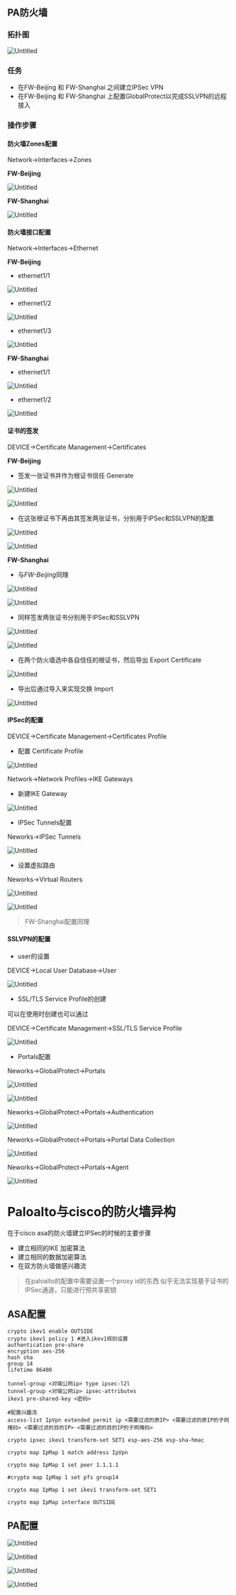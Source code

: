 
## PA防火墙

### 拓扑图

![Untitled](attachments/Untitled.png)

### 任务

- 在FW-Beijing 和 FW-Shanghai 之间建立IPSec VPN
- 在FW-Beijing 和 FW-Shanghai 上配置GlobalProtect以完成SSLVPN的远程接入

### 操作步骤

#### 防火墙Zones配置

Network→Interfaces→Zones

**FW-Beijing**

![Untitled](attachments/Untitled%201.png)

**********************FW-Shanghai**********************

![Untitled](attachments/Untitled%202.png)

#### 防火墙接口配置

Network→Interfaces→Ethernet

**FW-Beijing**

- ethernet1/1

![Untitled](attachments/Untitled%203.png)

- ethernet1/2

![Untitled](attachments/Untitled%204.png)

- ethernet1/3

![Untitled](attachments/Untitled%205.png)

**********************FW-Shanghai**********************

- ethernet1/1

![Untitled](attachments/Untitled%206.png)

- ethernet1/2

![Untitled](attachments/Untitled%207.png)

#### 证书的签发

DEVICE→Certificate Management→Certificates

**FW-Beijing**

- 签发一张证书并作为根证书信任 Generate

![Untitled](attachments/Untitled%208.png)

![Untitled](attachments/Untitled%209.png)

- 在这张根证书下再由其签发两张证书，分别用于IPSec和SSLVPN的配置

![Untitled](attachments/Untitled%2010.png)

![Untitled](attachments/Untitled%2011.png)

**FW-Shanghai**

- 与*FW-Beijing*同理

![Untitled](attachments/Untitled%2012.png)

![Untitled](attachments/Untitled%2013.png)

- 同样签发两张证书分别用于IPSec和SSLVPN

![Untitled](attachments/Untitled%2014.png)

![Untitled](attachments/Untitled%2015.png)

- 在两个防火墙选中各自信任的根证书，然后导出 Export Certificate

![Untitled](attachments/Untitled%2016.png)

- 导出后通过导入来实现交换 Import

![Untitled](attachments/Untitled%2017.png)

#### IPSec的配置

DEVICE→Certificate Management→Certificates Profile

- 配置 Certificate Profile

![Untitled](attachments/Untitled%2018.png)

Network→Network Profiles→IKE Gateways

- 新建IKE Gateway

![Untitled](attachments/Untitled%2019.png)

- IPSec Tunnels配置

Neworks→IPSec Tunnels

![Untitled](attachments/Untitled%2020.png)

- 设置虚拟路由

Neworks→Virtual Routers

![Untitled](attachments/Untitled%2021.png)

![Untitled](attachments/Untitled%2022.png)

> FW-Shanghai配置同理
> 

#### SSLVPN的配置

- user的设置

DEVICE→Local User Database→User

![Untitled](attachments/Untitled%2023.png)

- SSL/TLS Service Profile的创建

可以在使用时创建也可以通过

DEVICE→Certificate Management→SSL/TLS Service Profile

![Untitled](attachments/Untitled%2024.png)

- Portals配置

Neworks→GlobalProtect→Portals

![Untitled](attachments/Untitled%2025.png)

![Untitled](attachments/Untitled%2026.png)

Neworks→GlobalProtect→Portals→Authentication

![Untitled](attachments/Untitled%2027.png)

Neworks→GlobalProtect→Portals→Portal Data Collection

![Untitled](attachments/Untitled%2028.png)

Neworks→GlobalProtect→Portals→Agent

![Untitled](attachments/Untitled%2029.png)

# Paloalto与cisco的防火墙异构

在于cisco asa的防火墙建立IPSec的时候的主要步骤

- 建立相同的IKE 加密算法
- 建立相同的数据加密算法
- 在双方防火墙做感兴趣流

> 在paloalto的配置中需要设置一个proxy id的东西
似乎无法实现基于证书的IPSec通道，只能进行预共享密钥
> 

## ASA配置

```
crypto ikev1 enable OUTSIDE
crypto ikev1 policy 1 #进入ikev1规则设置
authentication pre-share
encryption aes-256
hash sha
group 14
lifetime 86400

tunnel-group <对端公网ip> type ipsec-l2l
tunnel-group <对端公网ip> ipsec-attributes
ikev1 pre-shared-key <密码>

#配置兴趣流
access-list IpVpn extended permit ip <需要过滤的原IP> <需要过滤的原IP的子网掩码> <需要过滤的目的IP> <需要过滤的目的IP的子网掩码>

crypto ipsec ikev1 transform-set SET1 esp-aes-256 esp-sha-hmac

crypto map IpMap 1 match address IpVpn

crypto map IpMap 1 set peer 1.1.1.1

#crypto map IpMap 1 set pfs group14

crypto map IpMap 1 set ikev1 transform-set SET1

crypto map IpMap interface OUTSIDE
```

## PA配置

![Untitled](attachments/Untitled%2030.png)

![Untitled](attachments/Untitled%2031.png)

![Untitled](attachments/Untitled%2032.png)

![Untitled](attachments/Untitled%2033.png)
